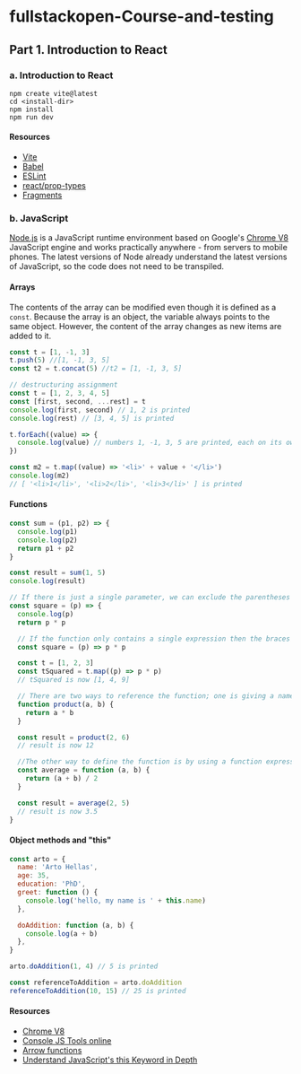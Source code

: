 # fullstackopen-Course-and-testing

## Part 1. Introduction to React

### a. Introduction to React

```
npm create vite@latest
cd <install-dir>
npm install
npm run dev
```

#### Resources

- [Vite](https://vitejs.dev/guide/)
- [Babel](https://babeljs.io/repl/)
- [ESLint](https://eslint.org/)
- [react/prop-types](https://github.com/jsx-eslint/eslint-plugin-react/blob/master/docs/rules/prop-types.md)
- [Fragments](https://react.dev/reference/react/Fragment)

### b. JavaScript

[Node.js](https://nodejs.org/en/) is a JavaScript runtime environment based on Google's [Chrome V8](https://developers.google.com/v8/) JavaScript engine and works practically anywhere - from servers to mobile phones. The latest versions of Node already understand the latest versions of JavaScript, so the code does not need to be transpiled.

#### Arrays

The contents of the array can be modified even though it is defined as a `const`. Because the array is an object, the variable always points to the same object. However, the content of the array changes as new items are added to it.

```js
const t = [1, -1, 3]
t.push(5) //[1, -1, 3, 5]
const t2 = t.concat(5) //t2 = [1, -1, 3, 5]

// destructuring assignment
const t = [1, 2, 3, 4, 5]
const [first, second, ...rest] = t
console.log(first, second) // 1, 2 is printed
console.log(rest) // [3, 4, 5] is printed

t.forEach((value) => {
  console.log(value) // numbers 1, -1, 3, 5 are printed, each on its own line
})

const m2 = t.map((value) => '<li>' + value + '</li>')
console.log(m2)
// [ '<li>1</li>', '<li>2</li>', '<li>3</li>' ] is printed
```

#### Functions

```js
const sum = (p1, p2) => {
  console.log(p1)
  console.log(p2)
  return p1 + p2
}

const result = sum(1, 5)
console.log(result)

// If there is just a single parameter, we can exclude the parentheses from the definition:
const square = (p) => {
  console.log(p)
  return p * p

  // If the function only contains a single expression then the braces are not needed.
  const square = (p) => p * p

  const t = [1, 2, 3]
  const tSquared = t.map((p) => p * p)
  // tSquared is now [1, 4, 9]

  // There are two ways to reference the function; one is giving a name in a function declaration.
  function product(a, b) {
    return a * b
  }

  const result = product(2, 6)
  // result is now 12

  //The other way to define the function is by using a function expression.
  const average = function (a, b) {
    return (a + b) / 2
  }

  const result = average(2, 5)
  // result is now 3.5
}
```

#### Object methods and "this"

```js
const arto = {
  name: 'Arto Hellas',
  age: 35,
  education: 'PhD',
  greet: function () {
    console.log('hello, my name is ' + this.name)
  },

  doAddition: function (a, b) {
    console.log(a + b)
  },
}

arto.doAddition(1, 4) // 5 is printed

const referenceToAddition = arto.doAddition
referenceToAddition(10, 15) // 25 is printed
```

#### Resources

- [Chrome V8](https://developers.google.com/v8/)
- [Console JS Tools online](https://jsbin.com/?js,console)
- [Arrow functions](https://developer.mozilla.org/en-US/docs/Web/JavaScript/Reference/Functions/Arrow_functions)
- [Understand JavaScript's this Keyword in Depth](https://egghead.io/courses/understand-javascript-s-this-keyword-in-depth)
